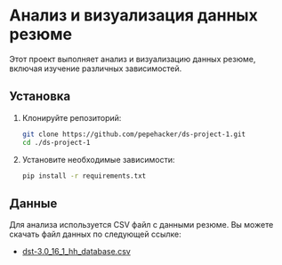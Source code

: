 # Анализ и визуализация данных резюме

Этот проект выполняет анализ и визуализацию данных резюме, включая изучение различных зависимостей.

## Установка

1. Клонируйте репозиторий:
    ```sh
    git clone https://github.com/pepehacker/ds-project-1.git
    cd ./ds-project-1
    ```

2. Установите необходимые зависимости:
    ```sh
    pip install -r requirements.txt
    ```

## Данные

Для анализа используется CSV файл с данными резюме. Вы можете скачать файл данных по следующей ссылке:

- [dst-3.0_16_1_hh_database.csv]([URL_ДЛЯ_СКАЧИВАНИЯ](https://drive.google.com/file/d/16jr4ifUhpeGLjZMWYcsIdwNJ3ryQ25Kc/view?usp=sharing))